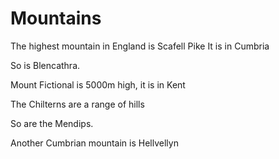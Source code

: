 Mountains
=========

The highest mountain in England is Scafell Pike
It is in Cumbria

So is Blencathra.

Mount Fictional is 5000m high, it is in Kent

The Chilterns are a range of hills

So are the Mendips.

Another Cumbrian mountain is Hellvellyn
